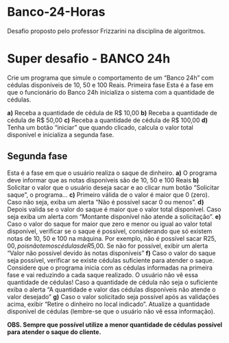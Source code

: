 # Banco-24-Horas
Desafio proposto pelo professor Frizzarini na disciplina de algoritmos.


<h1>Super desafio - BANCO 24h </h1>

<p>Crie um programa que simule o comportamento de um “Banco 24h” com cédulas
disponíveis de 10, 50 e 100 Reais.
Primeira fase
Esta é a fase em que o funcionário do Banco 24h inicializa o sistema com a quantidade
de cédulas.</p>

<b>a)</b> Receba a quantidade de cédula de R$ 10,00
<b>b)</b> Receba a quantidade de cédula de R$ 50,00
<b>c)</b> Receba a quantidade de cédula de R$ 100,00
<b>d)</b> Tenha um botão “iniciar” que quando clicado, calcula o valor total disponível e
inicializa a segunda fase.

<h2>Segunda fase</h2>

Esta é a fase em que o usuário realiza o saque de dinheiro.
<b>a)</b> O programa deve informar que as notas disponíveis são de 10, 50 e 100 Reais
<b>b)</b> Solicitar o valor que o usuário deseja sacar e ao clicar num botão “Solicitar saque”, o
programa…
<b>c)</b> Primeiro válida de o valor é maior que 0 (zero). Caso não seja, exiba um alerta “Não
é possível sacar 0 ou menos”.
<b>d)</b> Depois valida se o valor do saque é maior que o valor total disponível. Caso seja
exiba um alerta com “Montante disponível não atende a solicitação”.
<b>e)</b> Caso o valor do saque for maior que zero e menor ou igual ao valor total disponível,
verificar se o saque é possível, considerando que só existem notas de 10, 50 e 100 na
máquina. Por exemplo, não é possível sacar R$25,00, pois não temos cédulas de
R$5,00. Se não for possível, exibir um alerta “Valor não possível devido às notas
disponíveis”
<b>f)</b> Caso o valor do saque seja possível, verificar se existe cédulas suficiente para
atender o saque. Considere que o programa inicia com as cédulas informadas na
primeira fase e vai reduzindo a cada saque realizado. O usuário não vê essa quantidade
de cédulas! Caso a quantidade de cédula não seja o suficiente exiba o alerta “A
quantidade e valor das cédulas disponíveis não atende o valor desejado”
<b>g)</b> Caso o valor solicitado seja possível após as validações acima, exibir “Retire o
dinheiro no local indicado”. Atualize a quantidade disponível de cédulas (lembre-se
que o usuário não vê essa informação).

<b>OBS. Sempre que possível utilize a menor quantidade de cédulas possível para atender
o saque do cliente.</b>
